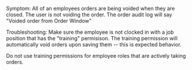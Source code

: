 Symptom:
All of an employees orders are being voided when they are closed. The user is not voiding the order.
The order audit log will say "Voided order from Order Window"

Troubleshooting:
Make sure the employee is not clocked in with a job position that has the "training" permisison.
The training permission will automatically void orders upon saving them -- this is expected behavior. 

Do not use training permissions for employee roles that are actively taking orders.
